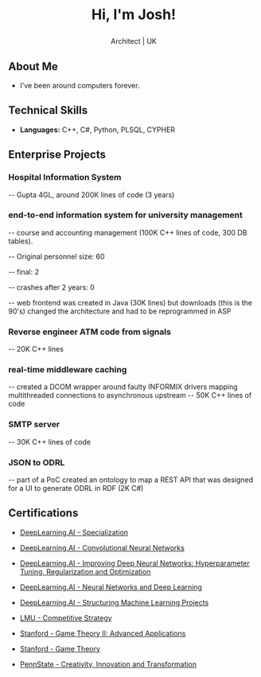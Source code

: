 # <p align="center">Hi, I'm Josh! 
<p align="center">Architect | UK</p> 

## About Me
- I've been around computers forever. 

## Technical Skills
- **Languages:** C++, C#, Python, PLSQL, CYPHER 

## Enterprise Projects
### Hospital Information System
-- Gupta 4GL, around 200K lines of code (3 years)
  
### end-to-end information system for university management 
-- course and accounting management (100K C++ lines of code, 300 DB tables).

-- Original personnel size: 60

-- final: 2

-- crashes after 2 years: 0

-- web frontend was created in Java (30K lines) but downloads (this is the 90's) changed the architecture and had to be reprogrammed in ASP


### Reverse engineer ATM code from signals
-- 20K C++ lines

### real-time middleware caching
-- created a DCOM wrapper around faulty INFORMIX drivers mapping multithreaded connections to asynchronous upstream
-- 50K C++ lines of code

### SMTP server
-- 30K C++ lines of code

### JSON to ODRL
-- part of a PoC created an ontology to map a REST API that was designed for a UI to generate ODRL in RDF (2K C#)

## Certifications

- [DeepLearning.AI - Specialization](https://www.coursera.org/account/accomplishments/specialization/certificate/2X9M5D8SZ639)
- [DeepLearning.AI - Convolutional Neural Networks](https://www.coursera.org/account/accomplishments/verify/VPD5SX2HXUP2)
- [DeepLearning.AI - Improving Deep Neural Networks: Hyperparameter Tuning, Regularization and Optimization](https://www.coursera.org/account/accomplishments/verify/FQ7QC48WJS6K)
- [DeepLearning.AI - Neural Networks and Deep Learning](https://www.coursera.org/account/accomplishments/verify/8RAMQ3YZZZDM)
- [DeepLearning.AI - Structuring Machine Learning Projects](https://www.coursera.org/account/accomplishments/verify/HYUABFWZRP6W)


- [LMU - Competitive Strategy](https://www.coursera.org/account/accomplishments/verify/5BPM4XJBEEXP)

- [Stanford - Game Theory II: Advanced Applications](https://www.coursera.org/account/accomplishments/verify/FB4KFMJPRUAX)
- [Stanford - Game Theory](https://www.coursera.org/account/accomplishments/verify/X5G3FNQEZUDX)

- [PennState - Creativity, Innovation and Transformation](https://www.coursera.org/account/accomplishments/verify/5WVTHPVKDQB3)


